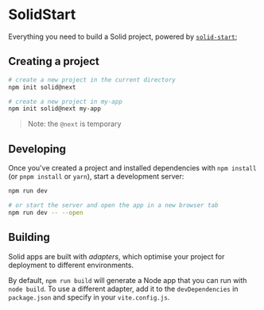 # SolidStart

Everything you need to build a Solid project, powered by [`solid-start`](https://github.com/ryansolid/solid-start/tree/master/);

## Creating a project

```bash
# create a new project in the current directory
npm init solid@next

# create a new project in my-app
npm init solid@next my-app
```

> Note: the `@next` is temporary

## Developing

Once you've created a project and installed dependencies with `npm install` (or `pnpm install` or `yarn`), start a development server:

```bash
npm run dev

# or start the server and open the app in a new browser tab
npm run dev -- --open
```

## Building

Solid apps are built with _adapters_, which optimise your project for deployment to different environments.

By default, `npm run build` will generate a Node app that you can run with `node build`. To use a different adapter, add it to the `devDependencies` in `package.json` and specify in your `vite.config.js`.
